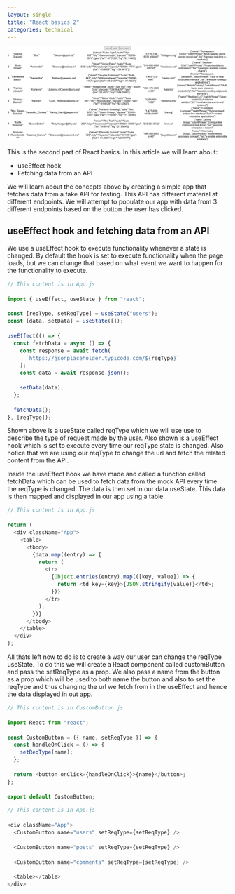 ```yaml
---
layout: single
title: "React basics 2"
categories: technical
---
```


![Api Fetch](/assets/images/apifetch.png)

This is the second part of React basics. In this article we will learn about:

- useEffect hook
- Fetching data from an API

We will learn about the concepts above by creating a simple app that fetches data from a fake API for testing. This API has different material at different endpoints. We will attempt to populate our app with data from 3 different endpoints based on the button the user has clicked.

## useEffect hook and fetching data from an API

We use a useEffect hook to execute functionality whenever a state is changed. By default the hook is set to execute functionality when the page loads, but we can change that based on what event we want to happen for the functionality to execute.

```javascript
// This content is in App.js

import { useEffect, useState } from "react";

const [reqType, setReqType] = useState("users");
const [data, setData] = useState([]);

useEffect(() => {
  const fetchData = async () => {
    const response = await fetch(
      `https://jsonplaceholder.typicode.com/${reqType}`
    );
    const data = await response.json();

    setData(data);
  };

  fetchData();
}, [reqType]);
```

Shown above is a useState called reqType which we will use use to describe the type of request made by the user. Also shown is a useEffect hook which is set to execute every time our reqType state is changed. Also notice that we are using our reqType to change the url and fetch the related content from the API.

Inside the useEffect hook we have made and called a function called fetchData which can be used to fetch data from the mock API every time the reqType is changed. The data is then set in our data useState. This data is then mapped and displayed in our app using a table.

```javascript
// This content is in App.js

return (
  <div className="App">
    <table>
      <tbody>
        {data.map((entry) => {
          return (
            <tr>
              {Object.entries(entry).map(([key, value]) => {
                return <td key={key}>{JSON.stringify(value)}</td>;
              })}
            </tr>
          );
        })}
      </tbody>
    </table>
  </div>
);
```

All thats left now to do is to create a way our user can change the reqType useState. To do this we will create a React component called customButton and pass the setReqType as a prop. We also pass a name from the button as a prop which will be used to both name the button and also to set the reqType and thus changing the url we fetch from in the useEffect and hence the data displayed in out app.

```javascript
// This content is in CustomButton.js

import React from "react";

const CustomButton = ({ name, setReqType }) => {
  const handleOnClick = () => {
    setReqType(name);
  };

  return <button onClick={handleOnClick}>{name}</button>;
};

export default CustomButton;
```

```javascript
// This content is in App.js

<div className="App">
  <CustomButton name="users" setReqType={setReqType} />

  <CustomButton name="posts" setReqType={setReqType} />

  <CustomButton name="comments" setReqType={setReqType} />

  <table></table>
</div>
```
